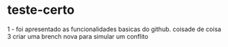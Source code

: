 # teste-certo

1 - foi apresentado as funcionalidades basicas do github.
coisade de coisa
3 criar uma brench nova para simular um conflito
